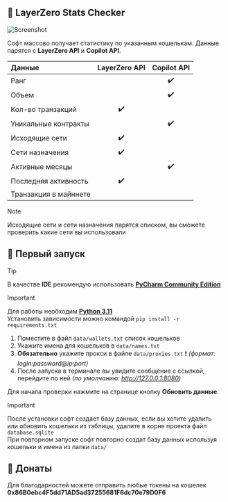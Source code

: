## :whale: LayerZero Stats Checker
![Screenshot](https://i.imgur.com/uCeXpIC.png)  

Софт массово получает статистику по указанным кошелькам. Данные парятся с **LayerZero API** и **Copilot API**. 

| Данные                    | LayerZero API      | Copilot API        |
| :---                      |     :---:          |     :---:          |
| Ранг                      |                    | :heavy_check_mark: |
| Объем                     |                    | :heavy_check_mark: |
| Кол-во транзакций         | :heavy_check_mark: |                    |
| Уникальные контракты      |                    | :heavy_check_mark: |
| Исходящие сети            | :heavy_check_mark: |                    |
| Сети назначения           | :heavy_check_mark: |                    |
| Активные месяцы           |                    | :heavy_check_mark: |
| Последняя активность      | :heavy_check_mark: |                    |
| Транзакция в майннете     |                    |                    |


> [!NOTE]
> Исходящие сети и сети назначения парятся списком, вы сможете проверить какие сети вы использовали


## :green_book: Первый запуск
> [!TIP]
> В качестве **IDE** рекомендую использовать [**PyCharm Community Edition**](https://www.jetbrains.com/ru-ru/pycharm/)

> [!IMPORTANT]
> Для работы необходим [**Python 3.11**](https://www.python.org/downloads/release/python-3110/)  
> Установить зависимости можно командой `pip install -r requirements.txt`

1. Поместите в файл `data/wallets.txt` список кошельков
1. Укажите имена для кошельков в `data/names.txt`
1. **Обязательно** укажите прокси в файле `data/proxies.txt` :exclamation: _(формат: login:password@ip:port)_
1. После запуска в терминале вы увидите сообщение с ссылкой, перейдите по ней _(по умолчанию: http://127.0.0.1:8080)_

Для начала проверки нажмите на странице кнопку **Обновить данные**. 

> [!IMPORTANT]
> После установки софт создает базу данных, если вы хотите удалить  
> или обновить кошельки из таблицы, удалите в корне проекта файл `database.sqlite`  
> При повторном запуске софт повторно создат базу данных используя  
> кошельки и имена из папки `data/`


## :money_with_wings: Донаты

Для благодарностей можете отправить любые токены на кошелек **0x86B0ebc4F5dd71AD5ad37255681F6dc70e79D0F6**
